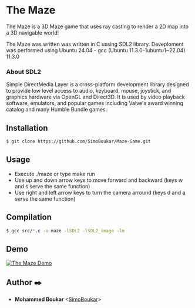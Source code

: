 # The Maze

The Maze is a 3D Maze game that uses ray casting to render a 2D map into a 3D navigable world!

The Maze was written was written in C ussing SDL2 library. Deveploment was performed using Ubuntu 24.04 - gcc (Ubuntu 11.3.0-1ubuntu1~22.04) 11.3.0

### About SDL2 

Simple DirectMedia Layer is a cross-platform development library designed to provide low level access to audio, keyboard, mouse, joystick, and graphics hardware via OpenGL and Direct3D. It is used by video playback software, emulators, and popular games including Valve's award winning catalog and many Humble Bundle games.

## Installation 
```sh
$ git clone https://github.com/SimoBoukar/Maze-Game.git
```
## Usage 
* Execute ./maze or type make run 
* Use up and down arrow keys to move forward and backward (keys w and s serve the same function)
* Use right and left arrow keys to turn the camera arround (keys d and a serve the same function)

## Compilation
```sh
$ gcc src/*.c -o maze -lSDL2 -lSDL2_image -lm
```

## Demo
[![The Maze Demo](https://i.imgur.com/5Ss7s1S.png)](https://www.youtube.com/watch?v=GjNG_vonhCs&t=12s)


## Author :black_nib:

- **Mohammed Boukar** <[SimoBoukar](https://github.com/SimoBoukar)>
